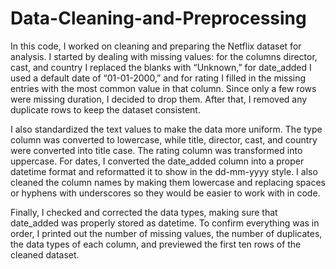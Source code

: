 # Data-Cleaning-and-Preprocessing
In this code, I worked on cleaning and preparing the Netflix dataset for analysis. I started by dealing with missing values: for the columns director, cast, and country I replaced the blanks with “Unknown,” for date_added I used a default date of “01-01-2000,” and for rating I filled in the missing entries with the most common value in that column. Since only a few rows were missing duration, I decided to drop them. After that, I removed any duplicate rows to keep the dataset consistent.

I also standardized the text values to make the data more uniform. The type column was converted to lowercase, while title, director, cast, and country were converted into title case. The rating column was transformed into uppercase. For dates, I converted the date_added column into a proper datetime format and reformatted it to show in the dd-mm-yyyy style. I also cleaned the column names by making them lowercase and replacing spaces or hyphens with underscores so they would be easier to work with in code.

Finally, I checked and corrected the data types, making sure that date_added was properly stored as datetime. To confirm everything was in order, I printed out the number of missing values, the number of duplicates, the data types of each column, and previewed the first ten rows of the cleaned dataset.
